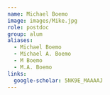 ```yaml
---
name: Michael Boemo
image: images/Mike.jpg
role: postdoc
group: alum
aliases:
  - Michael Boemo
  - Michael A. Boemo
  - M Boemo
  - M.A. Boemo
links:
  google-scholar: 5NK9E_MAAAAJ
---
```

